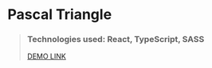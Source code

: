 # Pascal Triangle

> ### Technologies used: React, TypeScript, SASS
> 
> [DEMO LINK](https://oleksandr-kotliarov.github.io/pascal-triangle/)
